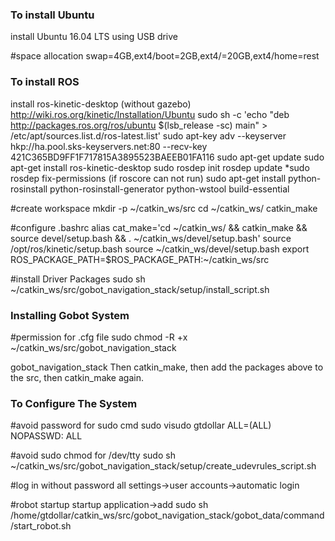 ### To install Ubuntu ###

install Ubuntu 16.04 LTS using USB drive

#space allocation
swap=4GB,ext4/boot=2GB,ext4/=20GB,ext4/home=rest

### To install ROS ###

install ros-kinetic-desktop (without gazebo)
http://wiki.ros.org/kinetic/Installation/Ubuntu
sudo sh -c 'echo "deb http://packages.ros.org/ros/ubuntu $(lsb_release -sc) main" > /etc/apt/sources.list.d/ros-latest.list'
sudo apt-key adv --keyserver hkp://ha.pool.sks-keyservers.net:80 --recv-key 421C365BD9FF1F717815A3895523BAEEB01FA116
sudo apt-get update
sudo apt-get install ros-kinetic-desktop
sudo rosdep init
rosdep update
*sudo rosdep fix-permissions (if roscore can not run)
sudo apt-get install python-rosinstall python-rosinstall-generator python-wstool build-essential

#create workspace
mkdir -p ~/catkin_ws/src
cd ~/catkin_ws/
catkin_make

#configure .bashrc
alias cat_make='cd ~/catkin_ws/ && catkin_make && source devel/setup.bash && . ~/catkin_ws/devel/setup.bash'
source /opt/ros/kinetic/setup.bash
source ~/catkin_ws/devel/setup.bash
export ROS_PACKAGE_PATH=$ROS_PACKAGE_PATH:~/catkin_ws/src


#install Driver Packages
sudo sh ~/catkin_ws/src/gobot_navigation_stack/setup/install_script.sh

### Installing Gobot System ###

#permission for .cfg file
sudo chmod -R +x ~/catkin_ws/src/gobot_navigation_stack

gobot_navigation_stack
Then catkin_make, then add the packages above to the src, then catkin_make again.

### To Configure The System ###
#avoid password for sudo cmd
sudo visudo 
gtdollar ALL=(ALL) NOPASSWD: ALL

#avoid sudo chmod for /dev/tty
sudo sh ~/catkin_ws/src/gobot_navigation_stack/setup/create_udevrules_script.sh

#log in without password
all settings->user accounts->automatic login

#robot startup
startup application->add
sudo sh /home/gtdollar/catkin_ws/src/gobot_navigation_stack/gobot_data/command/start_robot.sh